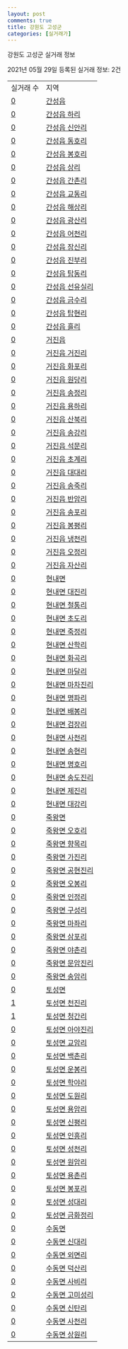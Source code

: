 ```yaml
---
layout: post
comments: true
title: 강원도 고성군
categories: [실거래가]
---
```


강원도 고성군 실거래 정보

2021년 05월 29일 등록된 실거래 정보: 2건


<table>
  <tr>
    <td>실거래 수</td>
    <td>지역</td>
  </tr>

  
  <tr>
    <td><a href="4282025000.html">0</a></td>
    <td><a href="4282025000.html">간성읍</a></td>
  </tr>
    

  <tr>
    <td><a href="4282025021.html">0</a></td>
    <td><a href="4282025021.html">간성읍 하리</a></td>
  </tr>
    

  <tr>
    <td><a href="4282025022.html">0</a></td>
    <td><a href="4282025022.html">간성읍 신안리</a></td>
  </tr>
    

  <tr>
    <td><a href="4282025023.html">0</a></td>
    <td><a href="4282025023.html">간성읍 동호리</a></td>
  </tr>
    

  <tr>
    <td><a href="4282025024.html">0</a></td>
    <td><a href="4282025024.html">간성읍 봉호리</a></td>
  </tr>
    

  <tr>
    <td><a href="4282025025.html">0</a></td>
    <td><a href="4282025025.html">간성읍 상리</a></td>
  </tr>
    

  <tr>
    <td><a href="4282025026.html">0</a></td>
    <td><a href="4282025026.html">간성읍 간촌리</a></td>
  </tr>
    

  <tr>
    <td><a href="4282025027.html">0</a></td>
    <td><a href="4282025027.html">간성읍 교동리</a></td>
  </tr>
    

  <tr>
    <td><a href="4282025028.html">0</a></td>
    <td><a href="4282025028.html">간성읍 해상리</a></td>
  </tr>
    

  <tr>
    <td><a href="4282025029.html">0</a></td>
    <td><a href="4282025029.html">간성읍 광산리</a></td>
  </tr>
    

  <tr>
    <td><a href="4282025030.html">0</a></td>
    <td><a href="4282025030.html">간성읍 어천리</a></td>
  </tr>
    

  <tr>
    <td><a href="4282025031.html">0</a></td>
    <td><a href="4282025031.html">간성읍 장신리</a></td>
  </tr>
    

  <tr>
    <td><a href="4282025032.html">0</a></td>
    <td><a href="4282025032.html">간성읍 진부리</a></td>
  </tr>
    

  <tr>
    <td><a href="4282025033.html">0</a></td>
    <td><a href="4282025033.html">간성읍 탑동리</a></td>
  </tr>
    

  <tr>
    <td><a href="4282025034.html">0</a></td>
    <td><a href="4282025034.html">간성읍 선유실리</a></td>
  </tr>
    

  <tr>
    <td><a href="4282025035.html">0</a></td>
    <td><a href="4282025035.html">간성읍 금수리</a></td>
  </tr>
    

  <tr>
    <td><a href="4282025036.html">0</a></td>
    <td><a href="4282025036.html">간성읍 탑현리</a></td>
  </tr>
    

  <tr>
    <td><a href="4282025037.html">0</a></td>
    <td><a href="4282025037.html">간성읍 흘리</a></td>
  </tr>
    

  <tr>
    <td><a href="4282025300.html">0</a></td>
    <td><a href="4282025300.html">거진읍</a></td>
  </tr>
    

  <tr>
    <td><a href="4282025321.html">0</a></td>
    <td><a href="4282025321.html">거진읍 거진리</a></td>
  </tr>
    

  <tr>
    <td><a href="4282025322.html">0</a></td>
    <td><a href="4282025322.html">거진읍 화포리</a></td>
  </tr>
    

  <tr>
    <td><a href="4282025323.html">0</a></td>
    <td><a href="4282025323.html">거진읍 원당리</a></td>
  </tr>
    

  <tr>
    <td><a href="4282025324.html">0</a></td>
    <td><a href="4282025324.html">거진읍 송정리</a></td>
  </tr>
    

  <tr>
    <td><a href="4282025325.html">0</a></td>
    <td><a href="4282025325.html">거진읍 용하리</a></td>
  </tr>
    

  <tr>
    <td><a href="4282025326.html">0</a></td>
    <td><a href="4282025326.html">거진읍 산북리</a></td>
  </tr>
    

  <tr>
    <td><a href="4282025327.html">0</a></td>
    <td><a href="4282025327.html">거진읍 송강리</a></td>
  </tr>
    

  <tr>
    <td><a href="4282025328.html">0</a></td>
    <td><a href="4282025328.html">거진읍 석문리</a></td>
  </tr>
    

  <tr>
    <td><a href="4282025329.html">0</a></td>
    <td><a href="4282025329.html">거진읍 초계리</a></td>
  </tr>
    

  <tr>
    <td><a href="4282025330.html">0</a></td>
    <td><a href="4282025330.html">거진읍 대대리</a></td>
  </tr>
    

  <tr>
    <td><a href="4282025331.html">0</a></td>
    <td><a href="4282025331.html">거진읍 송죽리</a></td>
  </tr>
    

  <tr>
    <td><a href="4282025332.html">0</a></td>
    <td><a href="4282025332.html">거진읍 반암리</a></td>
  </tr>
    

  <tr>
    <td><a href="4282025333.html">0</a></td>
    <td><a href="4282025333.html">거진읍 송포리</a></td>
  </tr>
    

  <tr>
    <td><a href="4282025334.html">0</a></td>
    <td><a href="4282025334.html">거진읍 봉평리</a></td>
  </tr>
    

  <tr>
    <td><a href="4282025335.html">0</a></td>
    <td><a href="4282025335.html">거진읍 냉천리</a></td>
  </tr>
    

  <tr>
    <td><a href="4282025336.html">0</a></td>
    <td><a href="4282025336.html">거진읍 오정리</a></td>
  </tr>
    

  <tr>
    <td><a href="4282025337.html">0</a></td>
    <td><a href="4282025337.html">거진읍 자산리</a></td>
  </tr>
    

  <tr>
    <td><a href="4282031000.html">0</a></td>
    <td><a href="4282031000.html">현내면</a></td>
  </tr>
    

  <tr>
    <td><a href="4282031021.html">0</a></td>
    <td><a href="4282031021.html">현내면 대진리</a></td>
  </tr>
    

  <tr>
    <td><a href="4282031022.html">0</a></td>
    <td><a href="4282031022.html">현내면 철통리</a></td>
  </tr>
    

  <tr>
    <td><a href="4282031023.html">0</a></td>
    <td><a href="4282031023.html">현내면 초도리</a></td>
  </tr>
    

  <tr>
    <td><a href="4282031024.html">0</a></td>
    <td><a href="4282031024.html">현내면 죽정리</a></td>
  </tr>
    

  <tr>
    <td><a href="4282031025.html">0</a></td>
    <td><a href="4282031025.html">현내면 산학리</a></td>
  </tr>
    

  <tr>
    <td><a href="4282031026.html">0</a></td>
    <td><a href="4282031026.html">현내면 화곡리</a></td>
  </tr>
    

  <tr>
    <td><a href="4282031027.html">0</a></td>
    <td><a href="4282031027.html">현내면 마달리</a></td>
  </tr>
    

  <tr>
    <td><a href="4282031028.html">0</a></td>
    <td><a href="4282031028.html">현내면 마차진리</a></td>
  </tr>
    

  <tr>
    <td><a href="4282031029.html">0</a></td>
    <td><a href="4282031029.html">현내면 명파리</a></td>
  </tr>
    

  <tr>
    <td><a href="4282031030.html">0</a></td>
    <td><a href="4282031030.html">현내면 배봉리</a></td>
  </tr>
    

  <tr>
    <td><a href="4282031032.html">0</a></td>
    <td><a href="4282031032.html">현내면 검장리</a></td>
  </tr>
    

  <tr>
    <td><a href="4282031033.html">0</a></td>
    <td><a href="4282031033.html">현내면 사천리</a></td>
  </tr>
    

  <tr>
    <td><a href="4282031034.html">0</a></td>
    <td><a href="4282031034.html">현내면 송현리</a></td>
  </tr>
    

  <tr>
    <td><a href="4282031035.html">0</a></td>
    <td><a href="4282031035.html">현내면 명호리</a></td>
  </tr>
    

  <tr>
    <td><a href="4282031036.html">0</a></td>
    <td><a href="4282031036.html">현내면 송도진리</a></td>
  </tr>
    

  <tr>
    <td><a href="4282031037.html">0</a></td>
    <td><a href="4282031037.html">현내면 제진리</a></td>
  </tr>
    

  <tr>
    <td><a href="4282031038.html">0</a></td>
    <td><a href="4282031038.html">현내면 대강리</a></td>
  </tr>
    

  <tr>
    <td><a href="4282032000.html">0</a></td>
    <td><a href="4282032000.html">죽왕면</a></td>
  </tr>
    

  <tr>
    <td><a href="4282032021.html">0</a></td>
    <td><a href="4282032021.html">죽왕면 오호리</a></td>
  </tr>
    

  <tr>
    <td><a href="4282032022.html">0</a></td>
    <td><a href="4282032022.html">죽왕면 향목리</a></td>
  </tr>
    

  <tr>
    <td><a href="4282032023.html">0</a></td>
    <td><a href="4282032023.html">죽왕면 가진리</a></td>
  </tr>
    

  <tr>
    <td><a href="4282032024.html">0</a></td>
    <td><a href="4282032024.html">죽왕면 공현진리</a></td>
  </tr>
    

  <tr>
    <td><a href="4282032025.html">0</a></td>
    <td><a href="4282032025.html">죽왕면 오봉리</a></td>
  </tr>
    

  <tr>
    <td><a href="4282032026.html">0</a></td>
    <td><a href="4282032026.html">죽왕면 인정리</a></td>
  </tr>
    

  <tr>
    <td><a href="4282032027.html">0</a></td>
    <td><a href="4282032027.html">죽왕면 구성리</a></td>
  </tr>
    

  <tr>
    <td><a href="4282032028.html">0</a></td>
    <td><a href="4282032028.html">죽왕면 마좌리</a></td>
  </tr>
    

  <tr>
    <td><a href="4282032029.html">0</a></td>
    <td><a href="4282032029.html">죽왕면 삼포리</a></td>
  </tr>
    

  <tr>
    <td><a href="4282032030.html">0</a></td>
    <td><a href="4282032030.html">죽왕면 야촌리</a></td>
  </tr>
    

  <tr>
    <td><a href="4282032031.html">0</a></td>
    <td><a href="4282032031.html">죽왕면 문암진리</a></td>
  </tr>
    

  <tr>
    <td><a href="4282032032.html">0</a></td>
    <td><a href="4282032032.html">죽왕면 송암리</a></td>
  </tr>
    

  <tr>
    <td><a href="4282033000.html">0</a></td>
    <td><a href="4282033000.html">토성면</a></td>
  </tr>
    

  <tr>
    <td><a href="4282033021.html">1</a></td>
    <td><a href="4282033021.html">토성면 천진리</a></td>
  </tr>
    

  <tr>
    <td><a href="4282033022.html">1</a></td>
    <td><a href="4282033022.html">토성면 청간리</a></td>
  </tr>
    

  <tr>
    <td><a href="4282033023.html">0</a></td>
    <td><a href="4282033023.html">토성면 아야진리</a></td>
  </tr>
    

  <tr>
    <td><a href="4282033024.html">0</a></td>
    <td><a href="4282033024.html">토성면 교암리</a></td>
  </tr>
    

  <tr>
    <td><a href="4282033025.html">0</a></td>
    <td><a href="4282033025.html">토성면 백촌리</a></td>
  </tr>
    

  <tr>
    <td><a href="4282033026.html">0</a></td>
    <td><a href="4282033026.html">토성면 운봉리</a></td>
  </tr>
    

  <tr>
    <td><a href="4282033027.html">0</a></td>
    <td><a href="4282033027.html">토성면 학야리</a></td>
  </tr>
    

  <tr>
    <td><a href="4282033028.html">0</a></td>
    <td><a href="4282033028.html">토성면 도원리</a></td>
  </tr>
    

  <tr>
    <td><a href="4282033029.html">0</a></td>
    <td><a href="4282033029.html">토성면 용암리</a></td>
  </tr>
    

  <tr>
    <td><a href="4282033030.html">0</a></td>
    <td><a href="4282033030.html">토성면 신평리</a></td>
  </tr>
    

  <tr>
    <td><a href="4282033031.html">0</a></td>
    <td><a href="4282033031.html">토성면 인흥리</a></td>
  </tr>
    

  <tr>
    <td><a href="4282033032.html">0</a></td>
    <td><a href="4282033032.html">토성면 성천리</a></td>
  </tr>
    

  <tr>
    <td><a href="4282033033.html">0</a></td>
    <td><a href="4282033033.html">토성면 원암리</a></td>
  </tr>
    

  <tr>
    <td><a href="4282033034.html">0</a></td>
    <td><a href="4282033034.html">토성면 용촌리</a></td>
  </tr>
    

  <tr>
    <td><a href="4282033035.html">0</a></td>
    <td><a href="4282033035.html">토성면 봉포리</a></td>
  </tr>
    

  <tr>
    <td><a href="4282033036.html">0</a></td>
    <td><a href="4282033036.html">토성면 성대리</a></td>
  </tr>
    

  <tr>
    <td><a href="4282033037.html">0</a></td>
    <td><a href="4282033037.html">토성면 금화정리</a></td>
  </tr>
    

  <tr>
    <td><a href="4282034000.html">0</a></td>
    <td><a href="4282034000.html">수동면</a></td>
  </tr>
    

  <tr>
    <td><a href="4282034021.html">0</a></td>
    <td><a href="4282034021.html">수동면 신대리</a></td>
  </tr>
    

  <tr>
    <td><a href="4282034022.html">0</a></td>
    <td><a href="4282034022.html">수동면 외면리</a></td>
  </tr>
    

  <tr>
    <td><a href="4282034023.html">0</a></td>
    <td><a href="4282034023.html">수동면 덕산리</a></td>
  </tr>
    

  <tr>
    <td><a href="4282034024.html">0</a></td>
    <td><a href="4282034024.html">수동면 사비리</a></td>
  </tr>
    

  <tr>
    <td><a href="4282034025.html">0</a></td>
    <td><a href="4282034025.html">수동면 고미성리</a></td>
  </tr>
    

  <tr>
    <td><a href="4282034026.html">0</a></td>
    <td><a href="4282034026.html">수동면 신탄리</a></td>
  </tr>
    

  <tr>
    <td><a href="4282034027.html">0</a></td>
    <td><a href="4282034027.html">수동면 사천리</a></td>
  </tr>
    

  <tr>
    <td><a href="4282034028.html">0</a></td>
    <td><a href="4282034028.html">수동면 상원리</a></td>
  </tr>
    


</table>
    